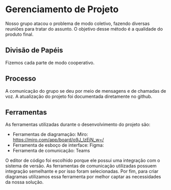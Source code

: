 # Gerenciamento de Projeto

Nosso grupo atacou o problema de modo coletivo, fazendo diversas reuniões para tratar do assunto. O objetivo desse método é a qualidade do produto final.


## Divisão de Papéis

Fizemos cada parte de modo cooperativo.


## Processo

A comunicação do grupo se deu por meio de mensagens e de chamadas de voz. A atualização do projeto foi documentada diretamente no github.


## Ferramentas

As ferramentas utilizadas durante o desenvolvimento do projeto são:

- Ferramentas de diagramação: Miro: https://miro.com/app/board/o9J_lzEjN_w=/
- Ferramenta de esboço de interface: Figma: 
- Ferramenta de comunicação: Teams

O editor de código foi escolhido porque ele possui uma integração com o
sistema de versão. As ferramentas de comunicação utilizadas possuem
integração semelhante e por isso foram selecionadas. Por fim, para criar
diagramas utilizamos essa ferramenta por melhor captar as
necessidades da nossa solução.


